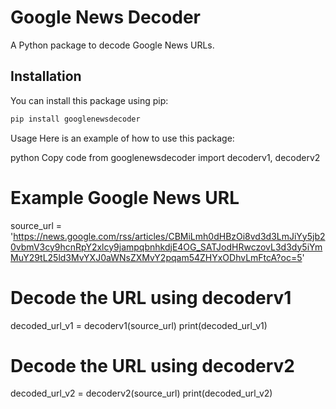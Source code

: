 # Google News Decoder

A Python package to decode Google News URLs.

## Installation

You can install this package using pip:

```bash
pip install googlenewsdecoder


```

Usage
Here is an example of how to use this package:

python
Copy code
from googlenewsdecoder import decoderv1, decoderv2

# Example Google News URL

source_url = 'https://news.google.com/rss/articles/CBMiLmh0dHBzOi8vd3d3LmJiYy5jb20vbmV3cy9hcnRpY2xlcy9jampqbnhkdjE4OG_SATJodHRwczovL3d3dy5iYmMuY29tL25ld3MvYXJ0aWNsZXMvY2pqam54ZHYxODhvLmFtcA?oc=5'

# Decode the URL using decoderv1

decoded_url_v1 = decoderv1(source_url)
print(decoded_url_v1)

# Decode the URL using decoderv2

decoded_url_v2 = decoderv2(source_url)
print(decoded_url_v2)
